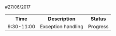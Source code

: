 

#27/06/2017
    <table>
    <tr>
    <th>  Time  </th>
    <th>   Description    </th>
    <th/>  Status </th>
    </tr>
    <tr>
    <td>9:30-11:00</td>
    <td> Exception handling</td>
    <td> Progress</td>
    </tr>
    </table>
   
